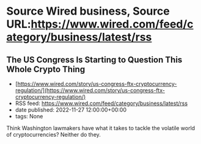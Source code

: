 # Source Wired business, Source URL:https://www.wired.com/feed/category/business/latest/rss

## The US Congress Is Starting to Question This Whole Crypto Thing
 - [https://www.wired.com/story/us-congress-ftx-cryptocurrency-regulation/](https://www.wired.com/story/us-congress-ftx-cryptocurrency-regulation/)
 - RSS feed: https://www.wired.com/feed/category/business/latest/rss
 - date published: 2022-11-27 12:00:00+00:00
 - tags: None

Think Washington lawmakers have what it takes to tackle the volatile world of cryptocurrencies? Neither do they.

